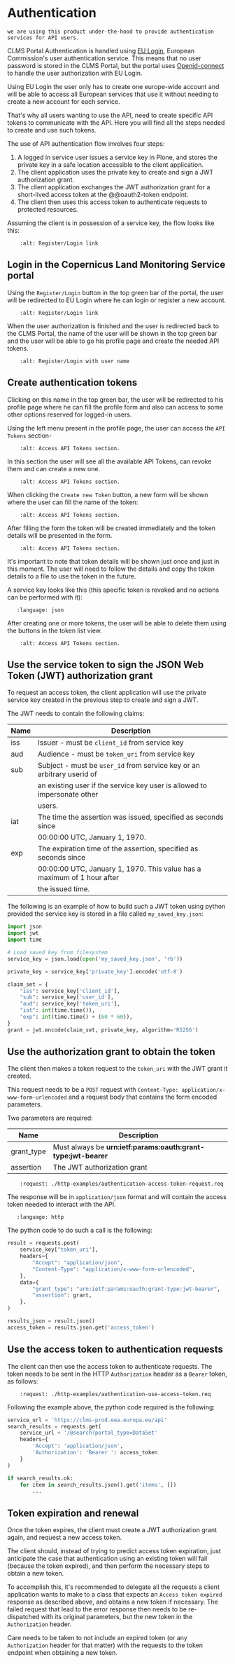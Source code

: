 # Authentication

```{note} This documentation is heavily based on [ftw.tokenauth](https://pypi.org/project/ftw.tokenauth/) product's documentation because
we are using this product under-the-hood to provide authentication services for API users.

```

CLMS Portal Authentication is handled using [EU Login](https://ecas.ec.europa.eu/cas/help.html), European Commission's user
authentication service. This means that no user password is stored in the CLMS Portal, but the portal uses [Openid-connect](<https://en.wikipedia.org/wiki/OpenID#OpenID_Connect_(OIDC)>) to handle the user authorization with EU Login.

Using EU Login the user only has to create one europe-wide account and will be able to access all European services that use it without needing to create a new account for each service.

That's why all users wanting to use the API, need to create specific API tokens to communicate with the API. Here you will find all the steps needed to create and use such tokens.

The use of API authentication flow involves four steps:

1. A logged in service user issues a service key in Plone, and stores the private key in a safe location accessible to the client application.
2. The client application uses the private key to create and sign a JWT authorization grant.
3. The client application exchanges the JWT authorization grant for a short-lived access token at the @@oauth2-token endpoint.
4. The client then uses this access token to authenticate requests to protected resources.

Assuming the client is in possession of a service key, the flow looks like this:

```{image} ./images/authentication-flow.png
    :alt: Register/Login link
```

## Login in the Copernicus Land Monitoring Service portal

Using the `Register/Login` button in the top green bar of the portal, the user will be redirected to EU Login where he can login or register a new account.

```{image} ./images/authentication-register-login-link.png
    :alt: Register/Login link
```

When the user authorization is finished and the user is redirected back to the CLMS Portal, the name of the user will be shown in the top
green bar and the user will be able to go his profile page and create the needed API tokens.

```{image} ./images/authentication-register-login-user-name.png
    :alt: Register/Login with user name
```

## Create authentication tokens

Clicking on this name in the top green bar, the user will be redirected to his profile page where he can fill the profile form and also can access to some other options reserved for logged-in users.

Using the left menu present in the profile page, the user can access the `API Tokens` section-

```{image} ./images/authentication-tokens-access.png
    :alt: Access API Tokens section.
```

In this section the user will see all the available API Tokens, can revoke them and can create a new one.

```{image} ./images/authentication-tokens-page.png
    :alt: Access API Tokens section.
```

When clicking the `Create new Token` button, a new form will be shown where the user can fill the name of the token:

```{image} ./images/authentication-tokens-create-new-token.png
    :alt: Access API Tokens section.
```

After filling the form the token will be created immediately and the token details will be presented in the form.

```{image} ./images/authentication-tokens-create-new-token-created.png
    :alt: Access API Tokens section.
```

It's important to note that token details will be shown just once and just in this moment. The user will need to follow the details and copy the token details to a file to use the token in the future.

A service key looks like this (this specific token is revoked and no actions can be performed with it):

```{literalinclude} ./others/token.json
   :language: json
```

After creating one or more tokens, the user will be able to delete them using the buttons in the token list view.

```{image} ./images/authentication-token-token-list.png
    :alt: Access API Tokens section.
```

## Use the service token to sign the JSON Web Token (JWT) authorization grant

To request an access token, the client application will use the private service key created in the previous step to create and sign a JWT.

The JWT needs to contain the following claims:

| Name | Description                                                              |
| ---- | ------------------------------------------------------------------------ |
| iss  | Issuer - must be `client_id` from service key                            |
| aud  | Audience - must be `token_uri` from service key                          |
| sub  | Subject - must be `user_id` from service key or an arbitrary userid of   |
|      | an existing user if the service key user is allowed to impersonate other |
|      | users.                                                                   |
| iat  | The time the assertion was issued, specified as seconds since            |
|      | 00:00:00 UTC, January 1, 1970.                                           |
| exp  | The expiration time of the assertion, specified as seconds since         |
|      | 00:00:00 UTC, January 1, 1970. This value has a maximum of 1 hour after  |
|      | the issued time.                                                         |

The following is an example of how to build such a JWT token using python provided the service key
is stored in a file called `my_saved_key.json`:

```python
import json
import jwt
import time

# Load saved key from filesystem
service_key = json.load(open('my_saved_key.json', 'rb'))

private_key = service_key['private_key'].encode('utf-8')

claim_set = {
    "iss": service_key['client_id'],
    "sub": service_key['user_id'],
    "aud": service_key['token_uri'],
    "iat": int(time.time()),
    "exp": int(time.time() + (60 * 60)),
}
grant = jwt.encode(claim_set, private_key, algorithm='RS256')

```

## Use the authorization grant to obtain the token

The client then makes a token request to the `token_uri` with the JWT grant it created.

This request needs to be a `POST` request with `Content-Type: application/x-www-form-urlencoded` and a request body that contains the form encoded parameters.

Two parameters are required:

| Name       | Description                                                    |
| ---------- | -------------------------------------------------------------- |
| grant_type | Must always be **urn:ietf:params:oauth:grant-type:jwt-bearer** |
| assertion  | The JWT authorization grant                                    |

```{http:example} curl wget python-requests
    :request: ./http-examples/authentication-access-token-request.req
```

The response will be in `application/json` format and will contain the access token needed to interact with the API.

```{literalinclude} ./http-examples/authentication-access-token-request.resp
   :language: http
```

The python code to do such a call is the following:

```python
result = requests.post(
    service_key["token_uri"],
    headers={
        "Accept": "application/json",
        "Content-Type": "application/x-www-form-urlencoded",
    },
    data={
        "grant_type": "urn:ietf:params:oauth:grant-type:jwt-bearer",
        "assertion": grant,
    },
)

results_json = result.json()
access_token = results.json.get('access_token')
```

## Use the access token to authentication requests

The client can then use the access token to authenticate requests. The token needs to be sent in the HTTP `Authorization` header as a `Bearer` token, as follows:

```{http:example} curl wget python-requests
    :request: ./http-examples/authentication-use-access-token.req
```

Following the example above, the python code required is the following:

```python
service_url = 'https://clms-prod.eea.europa.eu/api'
search_results = requests.get(
    service_url + '/@search?portal_type=DataSet'
    headers={
        'Accept': 'application/json',
        'Authorization': 'Bearer ': access_token
    }
)

if search_results.ok:
    for item in search_results.json().get('items', [])
        ...
```

## Token expiration and renewal

Once the token expires, the client must create a JWT authorization grant again, and request a new access token.

The client should, instead of trying to predict access token expiration, just anticipate the case that authentication using an existing token will fail (because the token expired), and then perform the necessary steps to obtain a new token.

To accomplish this, it's recommended to delegate all the requests a client application wants to make to a class that expects an `Access token expired` response as described above, and obtains a new token if necessary. The failed request that lead to the error response then needs to be re-dispatched with its original parameters, but the new token in the `Authorization` header.

Care needs to be taken to not include an expired token (or any `Authorization` header for that matter) with the requests to the token endpoint when obtaining a new token.
